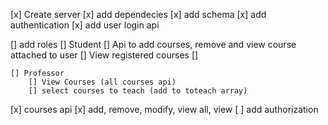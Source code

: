 [x] Create server
[x] add dependecies
[x] add schema
[x] add authentication
[x] add user login api

[] add roles
    [] Student
        [] Api to add courses, remove and view course attached to user
        [] View registered courses
        [] 

    [] Professor 
        [] View Courses (all courses api)
        [] select courses to teach (add to toteach array)

[x] courses api
    [x] add, remove, modify, view all, view
    [ ] add authorization
